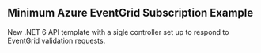 ## Minimum Azure EventGrid Subscription Example

New .NET 6 API template with a sigle controller set up to respond to EventGrid validation requests.
